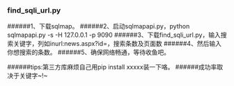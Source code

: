 ### find_sqli_url.py

######1、下载sqlmap。
######2、启动sqlmapapi.py，python sqlmapapi.py -s -H 127.0.0.1 -p 9090
######3、下载find_sqli_url.py，输入搜索关键字，列如inurl:news.aspx?id=，搜索条数及页面数
######4、然后输入你想搜索的条数。
######5、确保网络畅通，等待收鱼吧。


######tips:第三方库麻烦自己用pip install xxxxx装一下咯。
######成功率取决于关键字~!~
